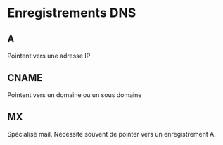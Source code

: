 # Enregistrements DNS

## A

Pointent vers une adresse IP

## CNAME

Pointent vers un domaine ou un sous domaine

## MX 

Spécialisé mail. Nécéssite souvent de pointer vers un enregistrement A.